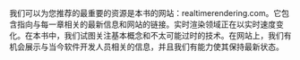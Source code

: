 我们可以为您推荐的最重要的资源是本书的网站：realtimerendering.com。它包含指向与每一章相关的最新信息和网站的链接。实时渲染领域正在以实时速度变化。在本书中，我们试图关注基本概念和不太可能过时的技术。在网站上，我们有机会展示与当今软件开发人员相关的信息，并且我们有能力使其保持最新状态。